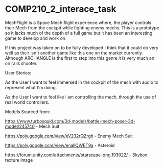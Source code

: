 # COMP210_2_interace_task

MechFlight is a Space Mech flight experience where, the player controls their Mech from the cockpit while fighting enemy mechs. This is a prototype so it lacks much of the depth of a full game but it has been an interesting game to develop and work on.

If this project was taken on to be fully developed I think that it could do very well as their isn't another game like this one on the market currently. Although ARCHANGLE is the first to step into this genre it is very much an on rails shooter.

User Stories:

As the User I want to feel immersed in the cockpit of the mech with audio to represent what I'm doing.

As the User I want to feel like I am controlling the mech, through the use of real world controllers.


Models Sourced from:

https://www.turbosquid.com/3d-models/battle-mech-poser-3d-model/245740 - Mech Suit 

https://poly.google.com/view/eV232rQZrgh - Enemy Mech Suit 

https://poly.google.com/view/enaIlQWET9a - Asteroid 

https://forum.unity.com/attachments/starscape-png.193022/ - Skybox texture image
